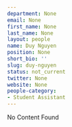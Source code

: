 ```yaml
---
department: None
email: None
first_name: None
last_name: None
layout: people
name: Duy Nguyen
position: None
short_bio: ''
slug: duy-nguyen
status: not_current
twitter: None
website: None
people-category:
- Student Assistant
---
```


No Content Found
